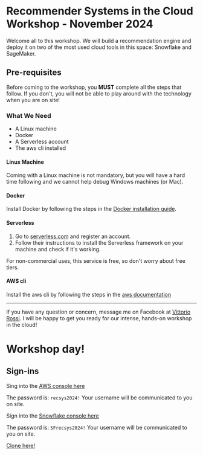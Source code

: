 # Recommender Systems in the Cloud Workshop - November 2024

Welcome all to this workshop. We will build a recommendation engine and deploy it on two of the most used cloud tools in this space: Snowflake and SageMaker.

## Pre-requisites

Before coming to the workshop, you **MUST** complete all the steps that follow. If you don't, you will not be able to play around with the technology when you are on site!

### What We Need

- A Linux machine
- Docker
- A Serverless account
- The aws cli installed

#### Linux Machine

Coming with a Linux machine is not mandatory, but you will have a hard time following and we cannot help debug Windows machines (or Mac).

#### Docker

Install Docker by following the steps in the [Docker installation guide](https://docs.docker.com/get-docker/).

#### Serverless

1. Go to [serverless.com](https://www.serverless.com) and register an account.
2. Follow their instructions to install the Serverless framework on your machine and check if it's working.

For non-commercial uses, this service is free, so don't worry about free tiers.

#### AWS cli

Install the aws cli by following the steps in the [aws documentation](https://docs.aws.amazon.com/cli/latest/userguide/getting-started-install.html)

---

If you have any question or concern, message me on Facebook at [Vittorio Rossi](https://web.facebook.com/profile.php?id=100010409105751). I will be happy to get you ready for our intense, hands-on workshop in the cloud!


# Workshop day!

## Sign-ins
Sing into the [AWS console here](https://160885274670.signin.aws.amazon.com/console)

The password is: 
`recsys2024!`
Your username will be communicated to you on site.

Sign into the [Snowflake console here](https://mzzkhgy-lk09606.snowflakecomputing.com/console/login)

The password is: 
`SFrecsys2024!`
Your username will be communicated to you on site.

[Clone here!](https://github.com/Snowflake-Labs/sfguide-recommender-pipeline)